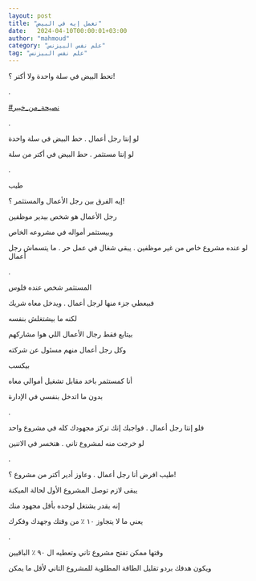 ```yaml
---
layout: post
title: "تعمل إيه في البيض"
date:   2024-04-10T00:00:01+03:00
author: "mahmoud"
category: "علم نفس البيزنس"
tag: "علم نفس البيزنس"
---
```



تحط البيض في سلة واحدة ولا أكتر ؟!

.

[<u>\#نصيحة\_من\_خبير</u>](https://www.facebook.com/hashtag/%D9%86%D8%B5%D9%8A%D8%AD%D8%A9_%D9%85%D9%86_%D8%AE%D8%A8%D9%8A%D8%B1?__eep__=6&__cft__%5b0%5d=AZWwz_h2IXwCOomXRzCKOPSwAP_-7ButjI4PUAJ4-QEaJobQ2sGGiP8ajp9f7NB_0rHiDn5IyIV2bSOsdDlZLSAMcK3UFdIVri0m6aMx1ada3_yLkd0NpyjPJWaE5xyNlMUtrRcK8vstvGkKdAMLCgWRym6qgp9ipWlIcvfQr0grSg&__tn__=*NK-R)

.

لو إنتا رجل أعمال . حط البيض في سلة واحدة

لو إنتا مستثمر . حط البيض في أكتر من سلة

.

طيب

إيه الفرق بين رجل الأعمال والمستثمر ؟!

رجل الأعمال هو شخص بيدير موظفين

وبيستثمر أمواله في مشروعه الخاص

لو عنده مشروع خاص من غير موظفين . يبقى شغال في عمل حر .
ما يتسماش رجل أعمال

.

المستثمر شخص عنده فلوس

فبيعطي جزء منها لرجل أعمال . ويدخل معاه شريك

لكنه ما بيشتغلش بنفسه

بيتابع فقط رجال الأعمال اللي هوا مشاركهم

وكل رجل أعمال منهم مسئول عن شركته

بيكسب

أنا كمستثمر باخد مقابل تشغيل أموالي معاه

بدون ما اتدخل بنفسي في الإدارة

.

فلو إنتا رجل أعمال . فواجبك إنك تركز مجهودك كله في مشروع
واحد

لو خرجت منه لمشروع تاني . هتخسر في الاتنين

.

طيب افرض أنا رجل أعمال . وعاوز أدير أكتر من مشروع
؟!

يبقى لازم توصل المشروع الأول لحالة الميكنة

إنه يقدر يشتغل لوحده بأقل مجهود منك

يعني ما لا يتجاوز ١٠ ٪ من وقتك وجهدك وفكرك

.

وقتها ممكن تفتح مشروع تاني وتعطيه ال ٩٠ ٪
الباقيين

ويكون هدفك بردو تقليل الطاقة المطلوبة للمشروع التاني
لأقل ما يمكن
